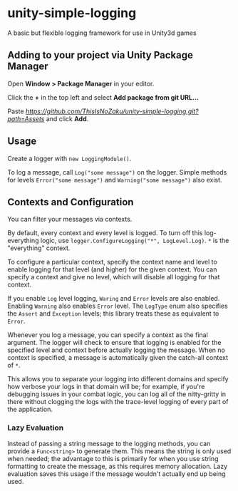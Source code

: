 # unity-simple-logging
A basic but flexible logging framework for use in Unity3d games

## Adding to your project via Unity Package Manager
Open **Window > Package Manager** in your editor.

Click the **+** in the top left and select **Add package from git URL...**

Paste *https://github.com/ThisIsNoZaku/unity-simple-logging.git?path=Assets* and click **Add**.

## Usage
Create a logger with `new LoggingModule()`.

To log a message, call `Log("some message")` on the logger. Simple methods for levels `Error("some message")` and `Warning("some message")` also exist.

## Contexts and Configuration
You can filter your messages via contexts.

By default, every context and every level is logged. To turn off this log-everything logic, use `logger.ConfigureLogging("*", LogLevel.Log)`. `*` is the "everything" context.

To configure a particular context, specify the context name and level to enable logging for that level (and higher) for the given context. You can specify a context and give no level, which will disable all logging for that context.

If you enable `Log` level logging, `Waring` and `Error` levels are also enabled. Enabling `Warning` also enables `Error` level. The `LogType` enum also specifies the `Assert` and `Exception` levels; this library treats these as equivalent to `Error`.

Whenever you log a message, you can specify a context as the final argument. The logger will check to ensure that logging is enabled for the specified level and context before actually logging the message. When no context is specified, a message is automatically given the catch-all context of `*`. 

This allows you to separate your logging into different domains and specify how verbose your logs in that domain will be; for example, if you're debugging issues in your combat logic, you can log all of the nitty-gritty in there without clogging the logs with the trace-level logging of every part of the application.

### Lazy Evaluation
Instead of passing a string message to the logging methods, you can provide a `Func<string>` to generate them. This means the string is only used when needed; the advantage to this is primarily for when you use string formatting to create the message, as this requires memory allocation. Lazy evaluation saves this usage if the message wouldn't actually end up being used.
